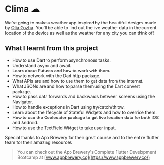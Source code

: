 
# Clima ☁

We’re going to make a weather app inspired by the beautiful designs made by [Olia Gozha](https://dribbble.com/shots/4663154-).
You'll be able to find out the live weather data in the current location of the device as well as the weather for any city you can think of!

## What I learnt from this project

- How to use Dart to perform asynchronous tasks.
- Understand async and await.
- Learn about Futures and how to work with them.
- How to network with the Dart http package.
- What APIs are and how to use them to get data from the internet.
- What JSONs are and how to parse them using the Dart convert package.
- How to pass data forwards and backwards between screens using the Navigator.
- How to handle exceptions in Dart using try/catch/throw.
- Learn about the lifecycle of Stateful Widgets and how to override them.
- How to use the Geolocator package to get live location data for both iOS and Android.
- How to use the TextField Widget to take user input.

Special thanks to App Brewery for their great course and
 to the entire flutter team for their amazing resources 
>You can check out the App Brewery's Complete Flutter Development Bootcamp at [www.appbrewery.co](https://www.appbrewery.co/)

